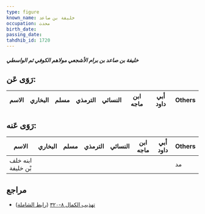 ```yaml
---
type: figure
known_name: خليفة بن صاعد
occupation: محدث
birth_date:
passing_date:
tahdhib_id: 1720
---
```

##### خليفة بن صاعد بن برام الأشجعي مولاهم الكوفي ثم الواسطي

## رَوَى عَن:
| الاسم | البخاري | مسلم | الترمذي | النسائي | ابن ماجه | أبي داود | Others |
| ----- | ------- | ---- | ------- | ------- | -------- | -------- | ------ |
## رَوَى عَنه:
| الاسم              | البخاري | مسلم | الترمذي | النسائي | ابن ماجه | أبي داود | Others |
| ------------------ | ------- | ---- | ------- | ------- | -------- | -------- | ------ |
| ابنه خلف بْن خليفة |         |      |         |         |          |          | مد     |
## مراجع
- [تهذيب الكمال ٨-٣٢٠](obsidian://open?vault=Tahdhib-al-Kamal&file=Figures/١٧٢٠-خليفة%20بن%20صاعد%20بن%20برام%20الأشجعي%20مولاهم%20الكوفي%20ثم%20الواسطي) ([رابط الشاملة](https://shamela.ws/book/3722/4031))